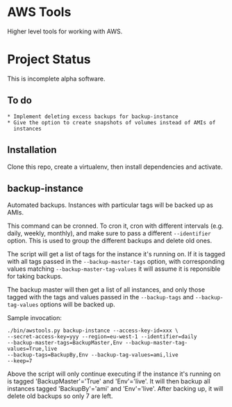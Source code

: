 AWS Tools
=========
Higher level tools for working with AWS.

Project Status
==============
This is incomplete alpha software.

To do
-----
    * Implement deleting excess backups for backup-instance
    * Give the option to create snapshots of volumes instead of AMIs of
      instances

Installation
------------
Clone this repo, create a virtualenv, then install dependencies and activate.

backup-instance
---------------
Automated backups. Instances with particular tags will be backed up as AMIs.

This command can be cronned. To cron it, cron with different intervals (e.g.
daily, weekly, monthly), and make sure to pass a different `--identifier`
option. This is used to group the different backups and delete old ones.

The script will get a list of tags for the instance it's running on. If it
is tagged with all tags passed in the `--backup-master-tags` option, with
corresponding values matching `--backup-master-tag-values` it will assume
it is reponsible for taking backups.

The backup master will then get a list of all instances, and only those
tagged with the tags and values passed in the `--backup-tags` and
`--backup-tag-values` options will be backed up.

Sample invocation:

    ./bin/awstools.py backup-instance --access-key-id=xxx \
    --secret-access-key=yyy --region=eu-west-1 --identifier=daily
    --backup-master-tags=BackupMaster,Env --backup-master-tag-values=True,live
    --backup-tags=BackupBy,Env --backup-tag-values=ami,live
    --keep=7

Above the script will only continue executing if the instance it's running
on is tagged 'BackupMaster'='True' and 'Env'='live'. It will then backup
all instances tagged 'BackupBy'='ami' and 'Env'='live'. After backing up,
it will delete old backups so only 7 are left.